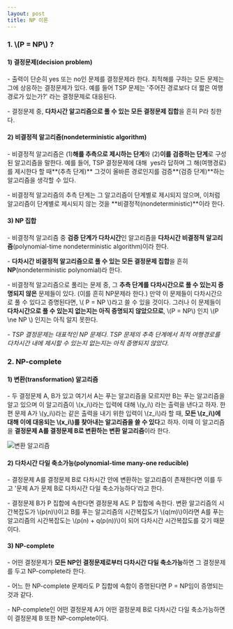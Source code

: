 ```yaml
---
layout: post
title: NP 이론
---
```


### 1\. \\(P = NP\\) ?

#### 1) 결정문제(decision problem)

\- 출력이 단순히 yes 또는 no인 문제를 결정문제라 한다. 최적해를 구하는 모든 문제는 그에 상응하는 결정문제가 있다. 예를 들어 TSP 문제는 '주어진 경로보다 더 짧은 여행경로가 있는가?' 라는 결정문제로 대응된다.

\- 결정문제 중, **다차시간 알고리즘으로 풀 수 있는 모든 결정문제 집합**을 흔히 P라 칭한다.

#### 2) 비결정적 알고리즘(nondeterministic algorithm)

\- 비결정적 알고리즘은 (1)**해를 추측으로 제시하는 단계**와 (2)**이를 검증하는 단계**로 구성된 알고리즘을 말한다. 예를 들어, TSP 결정문제에 대해  yes라 답하며 그 해(여행경로)를 제시한다 할 때**(추측 단계)** 그것이 올바른 경로인지를 검증**(검증 단계)**하는 알고리즘을 생각할 수 있다. 

\- 비결정적 알고리즘의 추측 단계는 그 알고리즘이 단계별로 제시되지 않으며, 이처럼 알고리즘이 단계별로 제시되지 않는 것을 **비결정적(nondeterministic)**이라 한다.

#### 3) NP 집합

\- 비결정적 알고리즘 중 **검증 단계가 다차시간**인 알고리즘을 **다차시간 비결정적 알고리즘**(polynomial-time nondeterministic algorithm)이라 한다.

\- **다차시간 비결정적 알고리즘으로 풀 수 있는 모든 결정문제 집합**을 흔히 **NP**(nondeterministic polynomial)라 한다.

\- 비결정적 알고리즘으로 풀리는 문제 중, 그 **추측 단계를 다차시간으로 풀 수 있는지 증명되지 않은** 문제들이 있다. (이를 흔히 NP문제라 한다.) 만약 이 문제들이 다차시간으로 풀 수 있다고 증명된다면, \\( P = NP \\)라고 쓸 수 있을 것이다. 그러나 이 문제들이 **다차시간으로 풀 수 있는지 없는지는 아직 증명되지 않았으므로**, \\(P = NP\\) 인지 \\(P \\ne NP \\) 인지는 아직 알지 못한다.

_\- TSP 결정문제는 대표적인 NP 문제다. TSP 문제의 추측 단계에서 최적 여행경로를 다차시간 내에 제시할 수 있는지 없는지는 아직 증명되지 않았다._

### 2\. NP-complete

#### 1) 변환(transformation) 알고리즘

\- 두 결정문제 A, B가 있고 여기서 A는 푸는 알고리즘을 모르지만 B는 푸는 알고리즘을 알고 있으며 이 알고리즘이 \\(x\_i\\)라는 입력에 대해 \\(y\_i\\) 라는 출력을 낸다고 하자. 한편 문제 A가 \\(y\_i\\)라는 같은 출력을 내기 위한 입력이 \\(z\_i\\)라 할 때, **모든 \\(z\_i\\)에 대해 이에 대응되는 \\(x\_i\\)를 찾아내는 알고리즘을 쓸 수 있다**고 하자. 이때 이 알고리즘을 **결정문제 A를 결정문제 B로 변환하는 변환 알고리즘**이라 한다.

![변환 알고리즘](https://user-images.githubusercontent.com/69514453/135413285-aad093b8-614b-4d8a-8556-d1adce1cd6bc.png)


#### 2) 다차시간 다일 축소가능(polynomial-time many-one reducible)

\- 결정문제 A를 결정문제 B로 다차시간 안에 변환하는 알고리즘이 존재한다면 이를 두고 '문제 A가 문제 B로 다차시간 다일 축소가능하다'라고 한다. 

\- 결정문제 B가 P 집합에 속한다면 결정문제 A도 P 집합에 속한다. 변환 알고리즘의 시간복잡도가 \\(p(n)\\)이고 B를 푸는 알고리즘의 시간복잡도가 \\(q(m)\\)이라면 A를 푸는 알고리즘의 시간복잡도는 \\(p(n) + q(p(n))\\)이 되어 다차시간 시간복잡도를 갖기 때문이다.

#### 3) NP-complete

\- 어떤 결정문제가 **모든 NP인 결정문제로부터 다차시간 다일 축소가능**하면 그 결정문제를 두고 NP-complete라 한다.

\- 어느 한 NP-complete 문제라도 P 집합에 속함이 증명된다면 P = NP임이 증명되는 것과 같다.

\- NP-complete인 어떤 결정문제 A가 어떤 결정문제 B로 다차시간 다일 축소가능하면 이 결정문제 B 또한 NP-complete이다.